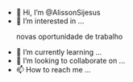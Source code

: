 - 👋 Hi, I’m @AlissonSijesus
- 👀 I’m interested in ...<p> novas oportunidade de trabalho <p>
- 🌱 I’m currently learning ...
- 💞️ I’m looking to collaborate on ...
- 📫 How to reach me ...

<!---
AlissonSijesus/AlissonSijesus is a ✨ special ✨ repository because its `README.md` (this file) appears on your GitHub profile.
You can click the Preview link to take a look at your changes.
--->
